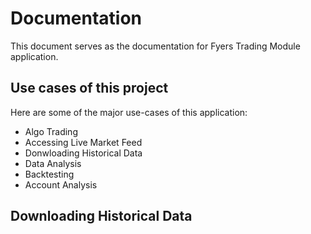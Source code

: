 # Documentation
This document serves as the documentation for Fyers Trading Module application.

## Use cases of this project
Here are some of the major use-cases of this application:

- Algo Trading
- Accessing Live Market Feed
- Donwloading Historical Data
- Data Analysis
- Backtesting
- Account Analysis

## Downloading Historical Data
